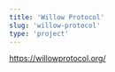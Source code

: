 ```yaml
---
title: 'Willow Protocol'
slug: 'willow-protocol'
type: 'project'
---
```


https://willowprotocol.org/